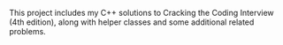 This project includes my C++ solutions to Cracking the Coding Interview (4th
edition), along with helper classes and some additional related problems.
